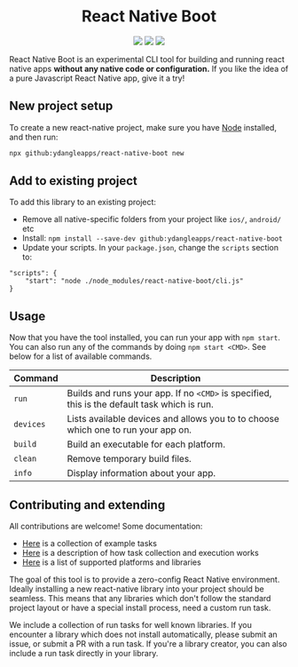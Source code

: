 

<h1 align="center">
  React Native Boot
</h1>
<div align="center">
  <img src="https://img.shields.io/badge/android-ok-green.svg"/>
  <img src="https://img.shields.io/badge/ios-no-red.svg"/>
  <img src="https://img.shields.io/badge/windows-no-red.svg"/>
</div>

React Native Boot is an experimental CLI tool for building and running react native apps **without any native code or configuration.** If you like the idea of a pure Javascript React Native app,
give it a try!

## New project setup

To create a new react-native project, make sure you have [Node](https://nodejs.org) installed, and then run:

``` sh
npx github:ydangleapps/react-native-boot new
```

## Add to existing project

To add this library to an existing project:

- Remove all native-specific folders from your project like `ios/`, `android/` etc
- Install: `npm install --save-dev github:ydangleapps/react-native-boot`
- Update your scripts. In your `package.json`, change the `scripts` section to:

```
"scripts": {
    "start": "node ./node_modules/react-native-boot/cli.js"
}
```

## Usage

Now that you have the tool installed, you can run your app with `npm start`. You can also run any of the commands by doing `npm start <CMD>`. See below for a list of available commands.

Command         | Description
----------------|---------------------
`run`           | Builds and runs your app. If no `<CMD>` is specified, this is the default task which is run.
`devices`       | Lists available devices and allows you to to choose which one to run your app on.
`build`         | Build an executable for each platform.
`clean`         | Remove temporary build files.
`info`          | Display information about your app.

## Contributing and extending

All contributions are welcome! Some documentation:

- [Here](Recipes.md) is a collection of example tasks
- [Here](About.md) is a description of how task collection and execution works
- [Here](Support.md) is a list of supported platforms and libraries

The goal of this tool is to provide a zero-config React Native environment. Ideally
installing a new react-native library into your project should be seamless. This means that any libraries which don't follow the standard project layout or have a special install process, need a custom run task.

We include a collection of run tasks for well known libraries. If you encounter a library which does not install automatically, please submit an issue, or submit a PR with a run task. If you're a library creator, you can also include a run task directly in your library.

